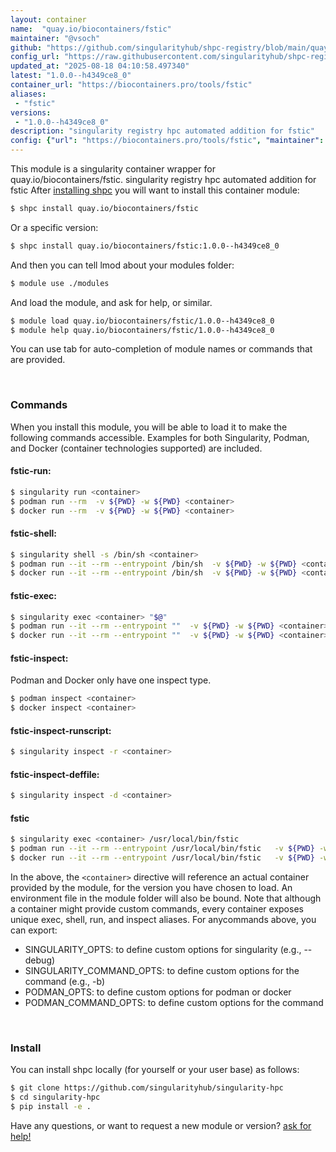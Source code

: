 ```yaml
---
layout: container
name:  "quay.io/biocontainers/fstic"
maintainer: "@vsoch"
github: "https://github.com/singularityhub/shpc-registry/blob/main/quay.io/biocontainers/fstic/container.yaml"
config_url: "https://raw.githubusercontent.com/singularityhub/shpc-registry/main/quay.io/biocontainers/fstic/container.yaml"
updated_at: "2025-08-18 04:10:58.497340"
latest: "1.0.0--h4349ce8_0"
container_url: "https://biocontainers.pro/tools/fstic"
aliases:
 - "fstic"
versions:
 - "1.0.0--h4349ce8_0"
description: "singularity registry hpc automated addition for fstic"
config: {"url": "https://biocontainers.pro/tools/fstic", "maintainer": "@vsoch", "description": "singularity registry hpc automated addition for fstic", "latest": {"1.0.0--h4349ce8_0": "sha256:170556752d24a2e3edb49434d4f18889554d595b293892bbc4e7bc2cf6c445d3"}, "tags": {"1.0.0--h4349ce8_0": "sha256:170556752d24a2e3edb49434d4f18889554d595b293892bbc4e7bc2cf6c445d3"}, "docker": "quay.io/biocontainers/fstic", "aliases": {"fstic": "/usr/local/bin/fstic"}}
---
```


This module is a singularity container wrapper for quay.io/biocontainers/fstic.
singularity registry hpc automated addition for fstic
After [installing shpc](#install) you will want to install this container module:


```bash
$ shpc install quay.io/biocontainers/fstic
```

Or a specific version:

```bash
$ shpc install quay.io/biocontainers/fstic:1.0.0--h4349ce8_0
```

And then you can tell lmod about your modules folder:

```bash
$ module use ./modules
```

And load the module, and ask for help, or similar.

```bash
$ module load quay.io/biocontainers/fstic/1.0.0--h4349ce8_0
$ module help quay.io/biocontainers/fstic/1.0.0--h4349ce8_0
```

You can use tab for auto-completion of module names or commands that are provided.

<br>

### Commands

When you install this module, you will be able to load it to make the following commands accessible.
Examples for both Singularity, Podman, and Docker (container technologies supported) are included.

#### fstic-run:

```bash
$ singularity run <container>
$ podman run --rm  -v ${PWD} -w ${PWD} <container>
$ docker run --rm  -v ${PWD} -w ${PWD} <container>
```

#### fstic-shell:

```bash
$ singularity shell -s /bin/sh <container>
$ podman run --it --rm --entrypoint /bin/sh  -v ${PWD} -w ${PWD} <container>
$ docker run --it --rm --entrypoint /bin/sh  -v ${PWD} -w ${PWD} <container>
```

#### fstic-exec:

```bash
$ singularity exec <container> "$@"
$ podman run --it --rm --entrypoint ""  -v ${PWD} -w ${PWD} <container> "$@"
$ docker run --it --rm --entrypoint ""  -v ${PWD} -w ${PWD} <container> "$@"
```

#### fstic-inspect:

Podman and Docker only have one inspect type.

```bash
$ podman inspect <container>
$ docker inspect <container>
```

#### fstic-inspect-runscript:

```bash
$ singularity inspect -r <container>
```

#### fstic-inspect-deffile:

```bash
$ singularity inspect -d <container>
```


#### fstic

```bash
$ singularity exec <container> /usr/local/bin/fstic
$ podman run --it --rm --entrypoint /usr/local/bin/fstic   -v ${PWD} -w ${PWD} <container> -c " $@"
$ docker run --it --rm --entrypoint /usr/local/bin/fstic   -v ${PWD} -w ${PWD} <container> -c " $@"
```



In the above, the `<container>` directive will reference an actual container provided
by the module, for the version you have chosen to load. An environment file in the
module folder will also be bound. Note that although a container
might provide custom commands, every container exposes unique exec, shell, run, and
inspect aliases. For anycommands above, you can export:

 - SINGULARITY_OPTS: to define custom options for singularity (e.g., --debug)
 - SINGULARITY_COMMAND_OPTS: to define custom options for the command (e.g., -b)
 - PODMAN_OPTS: to define custom options for podman or docker
 - PODMAN_COMMAND_OPTS: to define custom options for the command

<br>

### Install

You can install shpc locally (for yourself or your user base) as follows:

```bash
$ git clone https://github.com/singularityhub/singularity-hpc
$ cd singularity-hpc
$ pip install -e .
```

Have any questions, or want to request a new module or version? [ask for help!](https://github.com/singularityhub/singularity-hpc/issues)